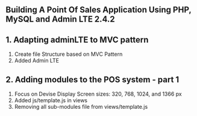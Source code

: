 ## Building A Point Of Sales Application Using PHP, MySQL and Admin LTE 2.4.2

## 1. Adapting adminLTE to MVC pattern

1. Create file Structure based on MVC Pattern
2. Added Admin LTE

## 2. Adding modules to the POS system - part 1

1. Focus on Devise Display Screen sizes: 320, 768, 1024, and 1366 px
2. Added js/template.js in views
3. Removing all sub-modules file from views/template.js
